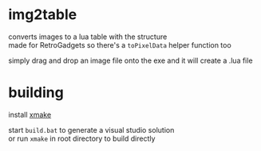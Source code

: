 # img2table
converts images to a lua table with the structure  
made for RetroGadgets so there's a `toPixelData` helper function too  

simply drag and drop an image file onto the exe and it will create a .lua file

# building
install [xmake](https://xmake.io/#/)  

start `build.bat` to generate a visual studio solution  
or run `xmake` in root directory to build directly